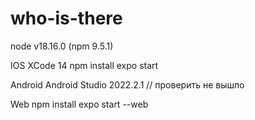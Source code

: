 # who-is-there
node v18.16.0 (npm 9.5.1)

IOS
XCode 14
npm install
expo start


Android
Android Studio 2022.2.1
// проверить не вышло

Web
npm install
expo start --web
